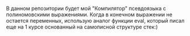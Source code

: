 В данном репозитории будет мой "Компилятор" псевдоязыка с полиномовскими выражениями. Когда в конечном выражении не остается переменных, использую аналог функции eval, который писал еще на 1 курсе основанный на самописной структуре стек:)

